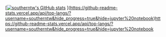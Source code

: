 [[![southerntw's GitHub stats](https://github-readme-stats.vercel.app/api?username=southerntw)](https://github.com/anuraghazra/github-readme-stats)
](https://github-readme-stats.vercel.app/api/top-langs/?username=southerntw&hide_progress=true&hide=jupyter%20notebook)https://github-readme-stats.vercel.app/api/top-langs/?username=southerntw&hide_progress=true&hide=jupyter%20notebook
